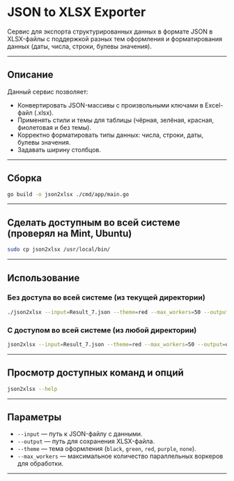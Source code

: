 # JSON to XLSX Exporter

Сервис для экспорта структурированных данных в формате JSON в XLSX-файлы с поддержкой разных тем оформления и форматирования данных (даты, числа, строки, булевы значения).

---

## Описание

Данный сервис позволяет:

- Конвертировать JSON-массивы с произвольными ключами в Excel-файл (.xlsx).
- Применять стили и темы для таблицы (чёрная, зелёная, красная, фиолетовая и без темы).
- Корректно форматировать типы данных: числа, строки, даты, булевы значения.
- Задавать ширину столбцов.

---

## Сборка

```bash
go build -o json2xlsx ./cmd/app/main.go
````

---

## Сделать доступным во всей системе (проверял на Mint, Ubuntu)

```bash
sudo cp json2xlsx /usr/local/bin/
```

---

## Использование

### Без доступа во всей системе (из текущей директории)

```bash
./json2xlsx --input=Result_7.json --theme=red --max_workers=50 --output=out.xlsx
```

### С доступом во всей системе (из любой директории)

```bash
json2xlsx --input=Result_7.json --theme=red --max_workers=50 --output=out.xlsx
```

---

## Просмотр доступных команд и опций

```bash
json2xlsx --help
```

---

## Параметры

* `--input` — путь к JSON-файлу с данными.
* `--output` — путь для сохранения XLSX-файла.
* `--theme` — тема оформления (`black`, `green`, `red`, `purple`, `none`).
* `--max_workers` — максимальное количество параллельных воркеров для обработки.

---

